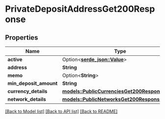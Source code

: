 # PrivateDepositAddressGet200Response

## Properties

Name | Type | Description | Notes
------------ | ------------- | ------------- | -------------
**active** | Option<[**serde_json::Value**](.md)> |  | [optional]
**address** | **String** |  | 
**memo** | Option<**String**> |  | [optional]
**min_deposit_amount** | **String** |  | 
**currency_details** | [**models::PublicCurrenciesGet200ResponseInner**](_public_currencies_get_200_response_inner.md) |  | 
**network_details** | [**models::PublicNetworksGet200ResponseInner**](_public_networks_get_200_response_inner.md) |  | 

[[Back to Model list]](../README.md#documentation-for-models) [[Back to API list]](../README.md#documentation-for-api-endpoints) [[Back to README]](../README.md)


